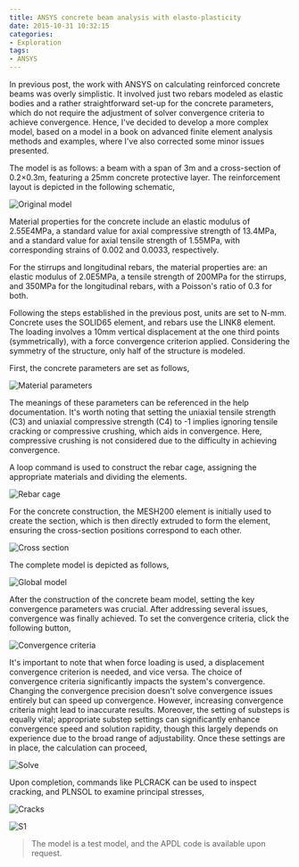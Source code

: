 ```yaml
---
title: ANSYS concrete beam analysis with elasto-plasticity
date: 2015-10-31 10:32:15
categories:
- Exploration
tags:
- ANSYS
---
```


In previous post, the work with ANSYS on calculating reinforced concrete beams was overly simplistic. It involved just two rebars modeled as elastic bodies and a rather straightforward set-up for the concrete parameters, which do not require the adjustment of solver convergence criteria to achieve convergence. Hence, I've decided to develop a more complex model, based on a model in a book on advanced finite element analysis methods and examples, where I've also corrected some minor issues presented.

<!-- more -->

The model is as follows: a beam with a span of 3m and a cross-section of 0.2×0.3m, featuring a 25mm concrete protective layer. The reinforcement layout is depicted in the following schematic,

![Original model](/uploads/imgs/2015/RCBEAM.svg)

Material properties for the concrete include an elastic modulus of 2.55E4MPa, a standard value for axial compressive strength of 13.4MPa, and a standard value for axial tensile strength of 1.55MPa, with corresponding strains of 0.002 and 0.0033, respectively.

For the stirrups and longitudinal rebars, the material properties are: an elastic modulus of 2.0E5MPa, a tensile strength of 200MPa for the stirrups, and 350MPa for the longitudinal rebars, with a Poisson's ratio of 0.3 for both.

Following the steps established in the previous post, units are set to N-mm. Concrete uses the SOLID65 element, and rebars use the LINK8 element. The loading involves a 10mm vertical displacement at the one third points (symmetrically), with a force convergence criterion applied. Considering the symmetry of the structure, only half of the structure is modeled.

First, the concrete parameters are set as follows,

![Material parameters](/uploads/imgs/2015/RCBEAM1.png)

The meanings of these parameters can be referenced in the help documentation. It's worth noting that setting the uniaxial tensile strength (C3) and uniaxial compressive strength (C4) to -1 implies ignoring tensile cracking or compressive crushing, which aids in convergence. Here, compressive crushing is not considered due to the difficulty in achieving convergence.

A loop command is used to construct the rebar cage, assigning the appropriate materials and dividing the elements.

![Rebar cage](/uploads/imgs/2015/RCBEAM2.png)

For the concrete construction, the MESH200 element is initially used to create the section, which is then directly extruded to form the element, ensuring the cross-section positions correspond to each other.

![Cross section](/uploads/imgs/2015/RCBEAM3.png)

The complete model is depicted as follows,

![Global model](/uploads/imgs/2015/RCBEAM8.png)

After the construction of the concrete beam model, setting the key convergence parameters was crucial. After addressing several issues, convergence was finally achieved. To set the convergence criteria, click the following button,

![Convergence criteria](/uploads/imgs/2015/RCBEAM4.png)

It's important to note that when force loading is used, a displacement convergence criterion is needed, and vice versa. The choice of convergence criteria significantly impacts the system's convergence. Changing the convergence precision doesn't solve convergence issues entirely but can speed up convergence. However, increasing convergence criteria might lead to inaccurate results. Moreover, the setting of substeps is equally vital; appropriate substep settings can significantly enhance convergence speed and solution rapidity, though this largely depends on experience due to the broad range of adjustability. Once these settings are in place, the calculation can proceed,

![Solve](/uploads/imgs/2015/RCBEAM5.png)

Upon completion, commands like PLCRACK can be used to inspect cracking, and PLNSOL to examine principal stresses,

![Cracks](/uploads/imgs/2015/RCBEAM6.png)

![S1](/uploads/imgs/2015/RCBEAM7.png)

> The model is a test model, and the APDL code is available upon request.